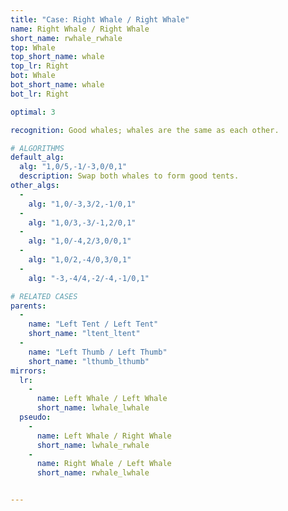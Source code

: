 ```yaml
---
title: "Case: Right Whale / Right Whale"
name: Right Whale / Right Whale
short_name: rwhale_rwhale
top: Whale
top_short_name: whale
top_lr: Right
bot: Whale
bot_short_name: whale
bot_lr: Right

optimal: 3

recognition: Good whales; whales are the same as each other.

# ALGORITHMS
default_alg:
  alg: "1,0/5,-1/-3,0/0,1"
  description: Swap both whales to form good tents.
other_algs:
  -
    alg: "1,0/-3,3/2,-1/0,1"
  -
    alg: "1,0/3,-3/-1,2/0,1"
  -
    alg: "1,0/-4,2/3,0/0,1"
  -
    alg: "1,0/2,-4/0,3/0,1"
  -
    alg: "-3,-4/4,-2/-4,-1/0,1"

# RELATED CASES
parents:
  -
    name: "Left Tent / Left Tent"
    short_name: "ltent_ltent"
  -
    name: "Left Thumb / Left Thumb"
    short_name: "lthumb_lthumb"
mirrors:
  lr:
    -
      name: Left Whale / Left Whale
      short_name: lwhale_lwhale
  pseudo:
    -
      name: Left Whale / Right Whale
      short_name: lwhale_rwhale
    -
      name: Right Whale / Left Whale
      short_name: rwhale_lwhale


---
```


